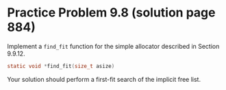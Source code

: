 # Practice Problem 9.8 (solution page 884)
Implement a `find_fit` function for the simple allocator described in Section 9.9.12.

```c
static void *find_fit(size_t asize)
```
Your solution should perform a first-fit search of the implicit free list.